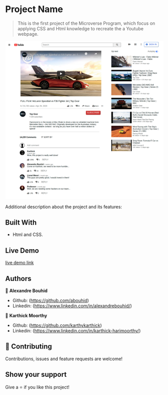 # Project Name

> This is the first project of the Microverse Program, which focus on applying CSS and Html knowledge to recreate the a Youtube webpage.

![screenshot](./images/youtube.png)

Additional description about the project and its features:

## Built With

- Html and CSS.

## Live Demo

[live demo link](https://abouhid.github.io/youtube_project/)


## Authors

👤 **Alexandre Bouhid**

- Github: (https://github.com/abouhid)
- Linkedin: (https://www.linkedin.com/in/alexandrebouhid/)

👤 **Karthick Moorthy**

- Github: (https://github.com/karthykarthick)
- Linkedin: (https://www.linkedin.com/in/karthick-harimoorthy/)

## 🤝 Contributing

Contributions, issues and feature requests are welcome!


## Show your support

Give a ⭐️ if you like this project!
